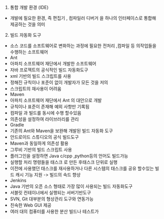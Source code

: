1) 통합 개발 환경 (IDE)
 - 개발에 필요한 환경, 즉 편집기 , 컴파일러 디버거 을 하나의 인터페이스로 통합해 제공하는 것을 의미
2) 빌드 자동화 도구 
 - 소스 코드를 소프트웨어로 변화하는 과정에 필요한 전처리 ,컴파일  등 의작업들을 수행하는 소프트웨어
 - Ant
 - 아파치 소프트웨어 재단에서 개발한 소프트웨어
 - 자바 프로젝트의 공식적인 빌드 자동화도구
 - xml 기반의 빌드  스크립트를 사용
 - 정해진 규칙이나 포준이 없이 개발자가 모든 것을 저의
 - 스크립트의 재사용이 어려움
- Maven
- 아파치 소프트웨어 재단에서 Ant 의 대안으로 개발
- 규칙이나 표준이 존재해 예외 사항만 기록됨
- 컴파일 과 빌드를 동시에 수행 할수있음
- 의존성을 설정하여 라이브러리를 관리
- Gradle
- 기존의 Ant와 Maven을 보완해 개발된 빌드 자동화 도구
- 안드로이드 스튜디오의 공식 빌드도구
- Maven과 동일하게 의존성 활용
- 그루비 기반의 빌드 스크립트 사용
- 플러그인을 설정하면 Java c/cpp ,python등의 언어도 빌드가능
- 실행할 처리 명령들을 태스크 로 만든 후태스크 단위로 실행
- 이전에 사용했던 태스크를 재사용하거나 다른 시스템의 태스크를  공유 할수있는 빌드 캐시 기능 지원 -> 빌드의 속드 향상
- Jenkins
- Java 기반의 오픈 소스 형태로 가장 많이 사용되는 빌드 자동화도구
- 서블릿 컨테이너에서 실행되는 서버기반도구
- SVN, Git 대부분의 형상관리 도구와 연동가능
- 친숙한 Web GUI 제공
- 여러 대의 컴퓨터를 사용한 분산 빌드나 테스트가
